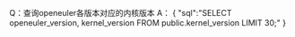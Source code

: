 Q：查询openeuler各版本对应的内核版本
A：
{
    "sql":"SELECT openeuler_version, kernel_version FROM public.kernel_version LIMIT 30;"
}